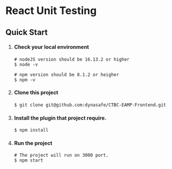 # React Unit Testing
## Quick Start

1. #### Check your local environment
   ```shell
   # nodeJS version should be 16.13.2 or higher
   $ node -v
   
   # npm version should be 8.1.2 or heigher
   $ npm -v
   ```
2. #### Clone this project
   ```shell
   $ git clone git@github.com:dynasafe/CTBC-EAMP-Frontend.git
   ```
3. #### Install the plugin that project require.

   ````shell
   $ npm install
   ````

2. #### Run the project

   ````shell
   # The project will run on 3000 port.
   $ npm start
   ````
